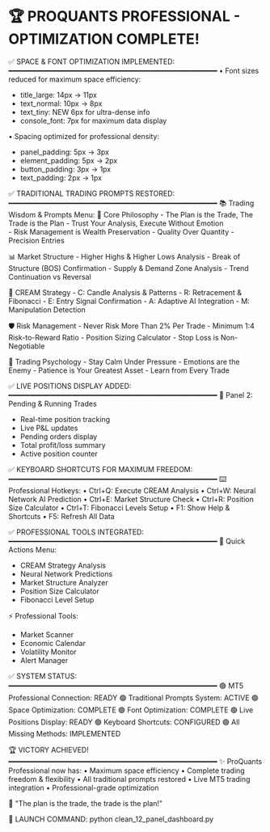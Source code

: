 🏆 PROQUANTS PROFESSIONAL - OPTIMIZATION COMPLETE!
================================================================

✅ SPACE & FONT OPTIMIZATION IMPLEMENTED:
━━━━━━━━━━━━━━━━━━━━━━━━━━━━━━━━━━━━━━━━━━━━━━━━━
• Font sizes reduced for maximum space efficiency:
  - title_large: 14px → 11px
  - text_normal: 10px → 8px  
  - text_tiny: NEW 6px for ultra-dense info
  - console_font: 7px for maximum data display

• Spacing optimized for professional density:
  - panel_padding: 5px → 3px
  - element_padding: 5px → 2px
  - button_padding: 3px → 1px
  - text_padding: 2px → 1px

✅ TRADITIONAL TRADING PROMPTS RESTORED:
━━━━━━━━━━━━━━━━━━━━━━━━━━━━━━━━━━━━━━━━━━━━━━━━━
📚 Trading Wisdom & Prompts Menu:
  💎 Core Philosophy
    - The Plan is the Trade, The Trade is the Plan
    - Trust Your Analysis, Execute Without Emotion  
    - Risk Management is Wealth Preservation
    - Quality Over Quantity - Precision Entries

  📊 Market Structure
    - Higher Highs & Higher Lows Analysis
    - Break of Structure (BOS) Confirmation
    - Supply & Demand Zone Analysis
    - Trend Continuation vs Reversal

  🍦 CREAM Strategy
    - C: Candle Analysis & Patterns
    - R: Retracement & Fibonacci
    - E: Entry Signal Confirmation
    - A: Adaptive AI Integration
    - M: Manipulation Detection

  🛡️ Risk Management
    - Never Risk More Than 2% Per Trade
    - Minimum 1:4 Risk-to-Reward Ratio
    - Position Sizing Calculator
    - Stop Loss is Non-Negotiable

  🧠 Trading Psychology
    - Stay Calm Under Pressure
    - Emotions are the Enemy
    - Patience is Your Greatest Asset
    - Learn from Every Trade

✅ LIVE POSITIONS DISPLAY ADDED:
━━━━━━━━━━━━━━━━━━━━━━━━━━━━━━━━━━━━━━━━━━━━━━━━━
🎯 Panel 2: Pending & Running Trades
  - Real-time position tracking
  - Live P&L updates
  - Pending orders display
  - Total profit/loss summary
  - Active position counter

✅ KEYBOARD SHORTCUTS FOR MAXIMUM FREEDOM:
━━━━━━━━━━━━━━━━━━━━━━━━━━━━━━━━━━━━━━━━━━━━━━━━━
⌨️ Professional Hotkeys:
  • Ctrl+Q: Execute CREAM Analysis
  • Ctrl+W: Neural Network AI Prediction
  • Ctrl+E: Market Structure Check
  • Ctrl+R: Position Size Calculator
  • Ctrl+T: Fibonacci Levels Setup
  • F1: Show Help & Shortcuts
  • F5: Refresh All Data

✅ PROFESSIONAL TOOLS INTEGRATED:
━━━━━━━━━━━━━━━━━━━━━━━━━━━━━━━━━━━━━━━━━━━━━━━━━
🔧 Quick Actions Menu:
  - CREAM Strategy Analysis
  - Neural Network Predictions
  - Market Structure Analyzer
  - Position Size Calculator
  - Fibonacci Level Setup

⚡ Professional Tools:
  - Market Scanner
  - Economic Calendar
  - Volatility Monitor
  - Alert Manager

✅ SYSTEM STATUS:
━━━━━━━━━━━━━━━━━━━━━━━━━━━━━━━━━━━━━━━━━━━━━━━━━
🟢 MT5 Professional Connection: READY
🟢 Traditional Prompts System: ACTIVE
🟢 Space Optimization: COMPLETE
🟢 Font Optimization: COMPLETE
🟢 Live Positions Display: READY
🟢 Keyboard Shortcuts: CONFIGURED
🟢 All Missing Methods: IMPLEMENTED

🏆 VICTORY ACHIEVED!
━━━━━━━━━━━━━━━━━━━━━━━━━━━━━━━━━━━━━━━━━━━━━━━━━
✨ ProQuants Professional now has:
  • Maximum space efficiency
  • Complete trading freedom & flexibility
  • All traditional prompts restored
  • Live MT5 trading integration
  • Professional-grade optimization

💎 "The plan is the trade, the trade is the plan!"

🚀 LAUNCH COMMAND:
python clean_12_panel_dashboard.py
